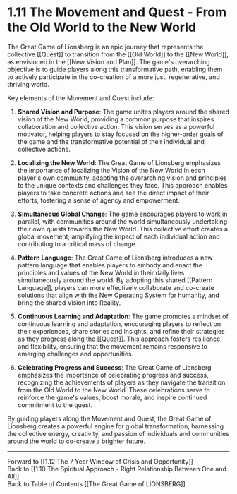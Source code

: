 # 1.11 The Movement and Quest - From the Old World to the New World

The Great Game of Lionsberg is an epic journey that represents the collective [[Quest]] to transition from the [[Old World]] to the [[New World]], as envisioned in the [[New Vision and Plan]]. The game's overarching objective is to guide players along this transformative path, enabling them to actively participate in the co-creation of a more just, regenerative, and thriving world.

Key elements of the Movement and Quest include:

1.  **Shared Vision and Purpose**: The game unites players around the shared vision of the New World, providing a common purpose that inspires collaboration and collective action. This vision serves as a powerful motivator, helping players to stay focused on the higher-order goals of the game and the transformative potential of their individual and collective actions.
    
2.  **Localizing the New World**: The Great Game of Lionsberg emphasizes the importance of localizing the Vision of the New World in each player's own community, adapting the overarching vision and principles to the unique contexts and challenges they face. This approach enables players to take concrete actions and see the direct impact of their efforts, fostering a sense of agency and empowerment.
    
3.  **Simultaneous Global Change**: The game encourages players to work in parallel, with communities around the world simultaneously undertaking their own quests towards the New World. This collective effort creates a global movement, amplifying the impact of each individual action and contributing to a critical mass of change.
    
4.  **Pattern Language**: The Great Game of Lionsberg introduces a new pattern language that enables players to embody and enact the principles and values of the New World in their daily lives simultaneously around the world. By adopting this shared [[Pattern Language]], players can more effectively collaborate and co-create solutions that align with the New Operating System for humanity, and bring the shared Vision into Reality.
    
5.  **Continuous Learning and Adaptation**: The game promotes a mindset of continuous learning and adaptation, encouraging players to reflect on their experiences, share stories and insights, and refine their strategies as they progress along the [[Quest]]. This approach fosters resilience and flexibility, ensuring that the movement remains responsive to emerging challenges and opportunities.
    
6.  **Celebrating Progress and Success**: The Great Game of Lionsberg emphasizes the importance of celebrating progress and success, recognizing the achievements of players as they navigate the transition from the Old World to the New World. These celebrations serve to reinforce the game's values, boost morale, and inspire continued commitment to the quest.
    

By guiding players along the Movement and Quest, the Great Game of Lionsberg creates a powerful engine for global transformation, harnessing the collective energy, creativity, and passion of individuals and communities around the world to co-create a brighter future.

____

Forward to [[1.12 The 7 Year Window of Crisis and Opportunity]]    
Back to [[1.10 The Spiritual Approach - Right Relationship Between One and All]]  
Back to Table of Contents [[The Great Game of LIONSBERG]]  